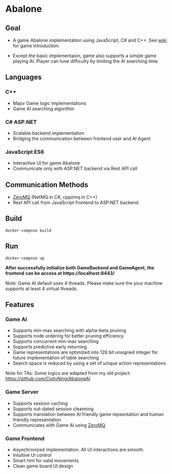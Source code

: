 # Abalone

## Goal
+ A game Abalone implementation using JavaScript, C# and C++. 
 See [wiki](https://en.wikipedia.org/wiki/Abalone_(board_game)) for game introduction.

+ Except the basic implementaion, game also supports a simple game playing AI.
Player can tune difficulty by limiting the AI searching time.


## Languages

### C++

+ Major Game logic implementations
+ Game AI searching algorithm

### C# ASP.NET

+ Scalable backend implementation
+ Bridging the communication between frontend user and AI Agent 

### JavaScript ES6

+ Interactive UI for game Abalone
+ Communicate only with ASP.NET backend via Rest API call

## Communication Methods
+ [ZeroMQ](https://zeromq.org/) (NetMQ in C#, cppzmq in C++)
+ Rest API call from JavaScript frontend to ASP.NET backend.

## Build
    docker-compose build

## Run
    docker-compose up

**After successfully initialize both GameBackend and GameAgent, the frontend can be access at https://localhost:8443/**

Note: Game AI default uses 4 threads. Please make sure the your machine supports at least 4 virtual threads. 

## Features
### Game AI

+ Supports min-max searching with alpha-beta pruning
+ Supports node ordering for better pruning efficiency
+ Supports concurrent min-max searching
+ Supports predictive early returning
+ Game representations are optimized into 128 bit unsigned integer for future implementation of table searching
+ Search space is reduced by using a set of unique action representations

Note for TAs: Some logics are adapted from my old project: https://github.com/CodyNing/AbaloneAI

### Game Server

+ Supports session caching
+ Supports out-dated session cleanning
+ Supports translation between AI friendly game repsentation and human friendly representation
+ Communicates with Game AI using [ZeroMQ](https://zeromq.org/)

### Game Frontend

+ Asynchronized implementation. All UI interactions are smooth.
+ Intuitive UI control
+ Smart hint for valid movements
+ Clean game board UI design